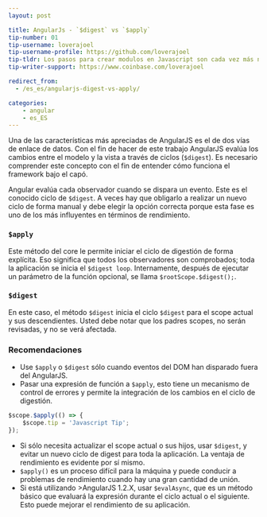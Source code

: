 ```yaml
---
layout: post

title: AngularJs - `$digest` vs `$apply`
tip-number: 01
tip-username: loverajoel 
tip-username-profile: https://github.com/loverajoel
tip-tldr: Los pasos para crear modulos en Javascript son cada vez más numerosos y complicados, pero ¿qué hay de los boilerplate en los nuevos frameworks?
tip-writer-support: https://www.coinbase.com/loverajoel

redirect_from:
  - /es_es/angularjs-digest-vs-apply/

categories:
    - angular
    - es_ES
---
```


Una de las características más apreciadas de AngularJS es el de dos vías de enlace de datos. Con el fin de hacer de este trabajo AngularJS evalúa los cambios entre el modelo y la vista a través de ciclos (`$digest`). Es necesario comprender este concepto con el fin de entender cómo funciona el framework bajo el capó.

Angular evalúa cada observador cuando se dispara un evento. Este es el conocido ciclo de `$digest`.
A veces hay que obligarlo a realizar un nuevo ciclo de forma manual y debe elegir la opción correcta porque esta fase es uno de los más influyentes en términos de rendimiento.

### `$apply`
Este método del core le permite iniciar el ciclo de digestión de forma explícita. Eso significa que todos los observadores son comprobados; toda la aplicación se inicia el `$digest loop`. Internamente, después de ejecutar un parámetro de la función opcional, se llama `$rootScope.$digest();`.

### `$digest`
En este caso, el método `$digest` inicia el ciclo `$digest` para el scope actual y sus descendientes. Usted debe notar que los padres scopes, no serán revisadas, y no se verá afectada.

### Recomendaciones
- Use `$apply` o `$digest` sólo cuando eventos del DOM han disparado fuera del AngularJS.
- Pasar una expresión de función a `$apply`, esto tiene un mecanismo de control de errores y permite la integración de los cambios en el ciclo de digestión.

```javascript
$scope.$apply(() => {
	$scope.tip = 'Javascript Tip';
});
```

- Si sólo necesita actualizar el scope actual o sus hijos, usar `$digest`, y evitar un nuevo ciclo de digest para toda la aplicación. La ventaja de rendimiento es evidente por sí mismo.
- `$apply()` es un proceso difícil para la máquina y puede conducir a problemas de rendimiento cuando hay una gran cantidad de unión.
- Si está utilizando >AngularJS 1.2.X, usar `$evalAsync`, que es un método básico que evaluará la expresión durante el ciclo actual o el siguiente. Esto puede mejorar el rendimiento de su aplicación.